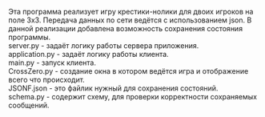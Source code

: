 Эта программа реализует игру крестики-нолики для двоих игроков на поле 3х3. Передача данных по сети ведётся с использованием json. В данной реализации добавлена возможность сохранения состояния программы.      
server.py - задаёт логику работы сервера приложения.     
application.py - задаёт логику работы клиента.    
main.py - запуск клиента.     
CrossZero.py - создание окна в котором ведётся игра и отображение всего что происходит.      
JSONF.json - это файлик нужный для сохранения состояний.     
schema.py - содержит схему, для проверки корректности сохраняемых сообщений.
